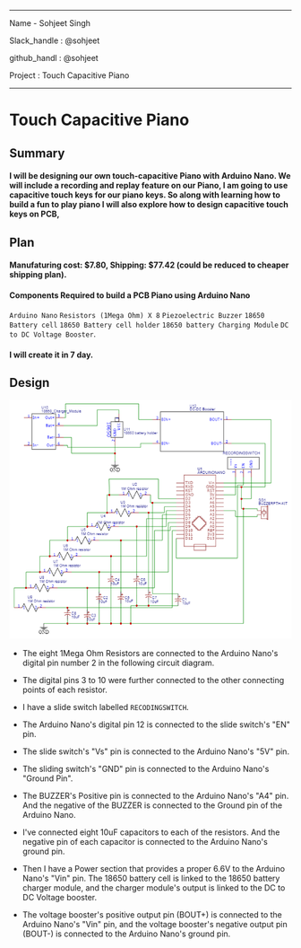 
---
Name - Sohjeet Singh

Slack_handle : @sohjeet

github_handl : @sohjeet

Project : Touch Capacitive Piano

---


# Touch Capacitive Piano
## Summary
#### I will be designing our own touch-capacitive Piano with Arduino Nano. We will include a recording and replay feature on our Piano, I am going to use capacitive touch keys for our piano keys. So along with learning how to build a fun to play piano I will also explore how to design capacitive touch keys on PCB, 

## Plan
#### Manufaturing cost: $7.80, Shipping: $77.42 (could be reduced to cheaper shipping plan).
#### Components Required to build a PCB Piano using Arduino Nano

`Arduino Nano`
`Resistors (1Mega Ohm) X 8`
`Piezoelectric Buzzer`
`18650 Battery cell`
`18650 Battery cell holder`
`18650 battery Charging Module`
`DC to DC Voltage Booster`.

#### I will create it in 7 day.

## Design
![Circuit design](circuit_design.png)
- The eight 1Mega Ohm Resistors are connected to the Arduino Nano's digital pin number 2 in the following circuit diagram. 
- The digital pins 3 to 10 were further connected to the other connecting points of each resistor. 
- I have a slide switch labelled `RECODINGSWITCH`. 
- The Arduino Nano's digital pin 12 is connected to the slide switch's "EN" pin. 
- The slide switch's "Vs" pin is connected to the Arduino Nano's "5V" pin.
- The sliding switch's "GND" pin is connected to the Arduino Nano's "Ground Pin". 
- The BUZZER's Positive pin is connected to the Arduino Nano's "A4" pin. And the negative of the BUZZER is connected to the Ground pin of the Arduino Nano.

- I've connected eight 10uF capacitors to each of the resistors. And the negative pin of each capacitor is connected to the Arduino Nano's ground pin. 

- Then I have a Power section that provides a proper 6.6V to the Arduino Nano's "Vin" pin. The 18650 battery cell is linked to the 18650 battery charger module, and the charger module's output is linked to the DC to DC Voltage booster. 

- The voltage booster's positive output pin (BOUT+) is connected to the Arduino Nano's "Vin" pin, and the voltage booster's negative output pin (BOUT-) is connected to the Arduino Nano's ground pin.


